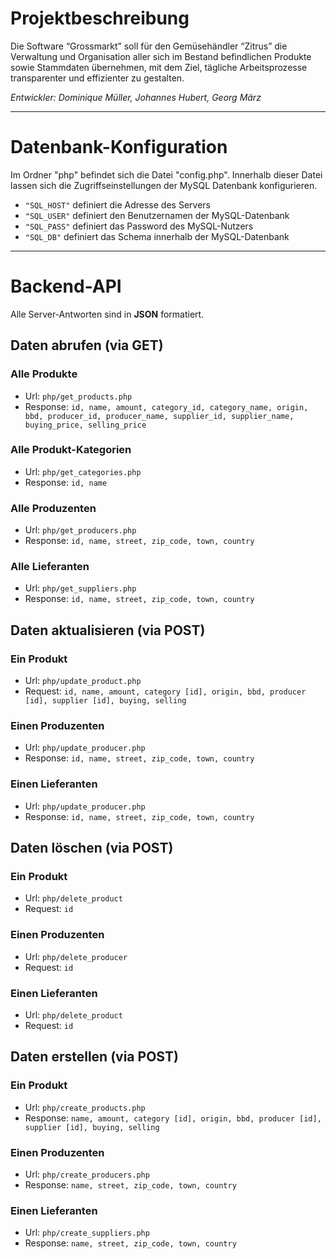 # Projektbeschreibung

Die Software “Grossmarkt” soll für den Gemüsehändler “Zitrus” die Verwaltung und Organisation aller sich im Bestand befindlichen Produkte sowie Stammdaten übernehmen, mit dem Ziel, tägliche Arbeitsprozesse transparenter und effizienter zu gestalten.

*Entwickler: Dominique Müller, Johannes Hubert, Georg März*

---

# Datenbank-Konfiguration

Im Ordner "php" befindet sich die Datei "config.php".
Innerhalb dieser Datei lassen sich die Zugriffseinstellungen der MySQL Datenbank konfigurieren.

* `"SQL_HOST"` definiert die Adresse des Servers
* `"SQL_USER"` definiert den Benutzernamen der MySQL-Datenbank
* `"SQL_PASS"` definiert das Password des MySQL-Nutzers
* `"SQL_DB"` definiert das Schema innerhalb der MySQL-Datenbank

---

# Backend-API

Alle Server-Antworten sind in **JSON** formatiert.



## Daten abrufen (via GET)

### Alle Produkte
* Url: `php/get_products.php`
* Response: `id, name, amount, category_id, category_name, origin, bbd, producer_id, producer_name, supplier_id, supplier_name, buying_price, selling_price`

### Alle Produkt-Kategorien
* Url: `php/get_categories.php`
* Response: `id, name`

### Alle Produzenten
* Url: `php/get_producers.php`
* Response: `id, name, street, zip_code, town, country`

### Alle Lieferanten
* Url: `php/get_suppliers.php`
* Response: `id, name, street, zip_code, town, country`



## Daten aktualisieren (via POST)

### Ein Produkt
* Url: `php/update_product.php`
* Request: `id, name, amount, category [id], origin, bbd, producer [id], supplier [id], buying, selling`

### Einen Produzenten
* Url: `php/update_producer.php`
* Response: `id, name, street, zip_code, town, country`

### Einen Lieferanten
* Url: `php/update_producer.php`
* Response: `id, name, street, zip_code, town, country`



## Daten löschen (via POST)

### Ein Produkt
* Url: `php/delete_product`
* Request: `id`

### Einen Produzenten
* Url: `php/delete_producer`
* Request: `id`

### Einen Lieferanten
* Url: `php/delete_product`
* Request: `id`



## Daten erstellen (via POST)

### Ein Produkt
* Url: `php/create_products.php`
* Response: `name, amount, category [id], origin, bbd, producer [id], supplier [id], buying, selling`

### Einen Produzenten
* Url: `php/create_producers.php`
* Response: `name, street, zip_code, town, country`

### Einen Lieferanten
* Url: `php/create_suppliers.php`
* Response: `name, street, zip_code, town, country`
